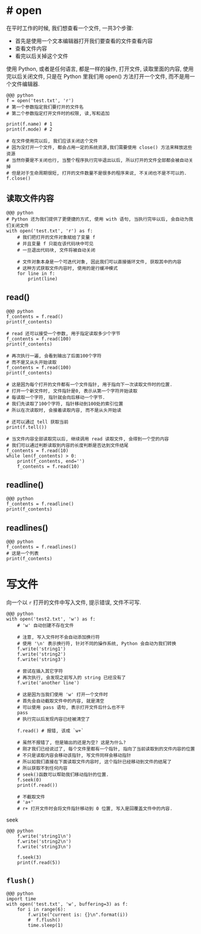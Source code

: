 # # open

在平时工作的时候, 我们想查看一个文件, 一共3个步骤:
- 首先是使用一个文本编辑器打开我们要查看的文件查看内容
- 查看文件内容
- 看完以后关掉这个文件

使用 Python, 或者是任何语言, 都是一样的操作, 打开文件, 读取里面的内容, 使用完以后关闭文件, 只是在 Python 里我们用 open() 方法打开一个文件, 而不是用一个文件编辑器.

    @@@ python
    f = open('test.txt', 'r')
    # 第一个参数指定我们要打开的文件名
    # 第二个参数指定打开文件时的权限, 读,写和追加

    print(f.name) # 1
    print(f.mode) # 2

    # 在文件使用完以后, 我们应该关闭这个文件
    # 因为没打开一个文件, 都会占用一定的系统资源,我们需要使用 close() 方法来释放这些资源
    # 当然你要是不关闭也行, 当整个程序执行完毕退出以后, 所以打开的文件全部都会被自动关掉
    # 但是对于生命周期很短, 打开的文件数量不是很多的程序来说, 不关闭也不是不可以的.
    f.close()

## 读取文件内容
    @@@ python
    # Python 还为我们提供了更便捷的方式, 使用 with 语句, 当执行完毕以后, 会自动为我们关闭文件
    with open('test.txt', 'r') as f:
        # 我们把打开的文件对象赋给了变量 f
        # 并且变量 f 只能在该代码块中可见
        # 一旦退出代码块, 文件将被自动关闭

        # 文件对象本身是一个可迭代对象, 因此我们可以直接循环文件, 获取其中的内容
        # 这种方式获取文件内容时, 使用的是行缓冲模式
        for line in f:
            print(line)

## read()
    @@@ python
    f_contents = f.read()
    print(f_contents)

    # read 还可以接受一个参数, 用于指定读取多少个字节
    f_contents = f.read(100)
    print(f_contents)

    # 再次执行一遍, 会看到输出了后面100个字符
    # 而不是又从头开始读取
    f_contents = f.read(100)
    print(f_contents)

    # 这是因为每个打开的文件都有一个文件指针, 用于指向下一次读取文件时的位置.
    # 打开一个新文件时, 文件指针是0, 表示从第一个字符开始读取
    # 每读取一个字符, 指针就会向后移动一个字节.
    # 我们先读取了100个字符, 指针移动到100处的索引位置
    # 所以在次读取时, 会接着读取内容, 而不是从头开始读

    # 还可以通过 tell 获取当前
    print(f.tell())

    # 当文件内容全部读取完以后, 继续调用 read 读取文件, 会得到一个空的内容
    # 我们可以通过判断读取到内容的长度判断是否达到文件结尾
    f_contents = f.read(10)
    while len(f_contents) > 0:
        print(f_contents, end='')
        f_contents = f.read(10)


## readline()
    @@@ python
    f_contents = f.readline()
    print(f_contents)

## readlines()
    @@@ python
    f_contents = f.readlines()
    # 这是一个列表
    print(f_contents)

# 写文件
向一个以 `r` 打开的文件中写入文件, 提示错误, 文件不可写.

    @@@ python
    with open('test2.txt', 'w') as f:
        # 'w' 自动创建不存在文件

        # 注意, 写入文件时不会自动添加换行符
        # 使用 '\n' 表示换行符, 针对不同的操作系统, Python 会自动为我们转换
        f.write('string1')
        f.write('string2')
        f.write('string3')

        # 尝试在插入其它字符
        # 再次执行, 会发现之前写入的 string 已经没有了
        f.write('another line')

        # 这是因为当我们使用 'w' 打开一个文件时
        # 首先会自动截取文件中的内容, 就是清空
        # 可以使用 pass 语句, 表示打开文件后什么也不干
        pass
        # 执行完以后发现内容已经被清空了

        f.read() # 报错, 该成 `w+`

        # 虽然不报错了, 但是输出的还是为空? 这是为什么?
        # 刚才我们已经说过了, 每个文件里都有一个指针, 指向了当前读取到的文件内容的位置
        # 不只是读取内容会移动该指针, 写文件同样会移动指针
        # 所以如我们直接在下面读取文件内容时, 这个指针已经移动到文件的结尾了
        # 所以获取不到任何内容
        # seek()函数可以帮助我们移动指针的位置.
        f.seek(0)
        print(f.read())

        # 不截取文件
        # 'a+'
        # r+ 打开文件时会将文件指针移动到 0 位置, 写入是回覆盖文件中的内容.

seek

    @@@ python
        f.write('string1\n')
        f.write('string2\n')
        f.write('string3\n')

        f.seek(3)
        print(f.read(5))

## `flush()`

    @@@ python
    import time
    with open('test.txt', 'w', buffering=3) as f:
        for i in range(6):
            f.write("current is: {}\n".format(i))
            #  f.flush()
            time.sleep(1)
